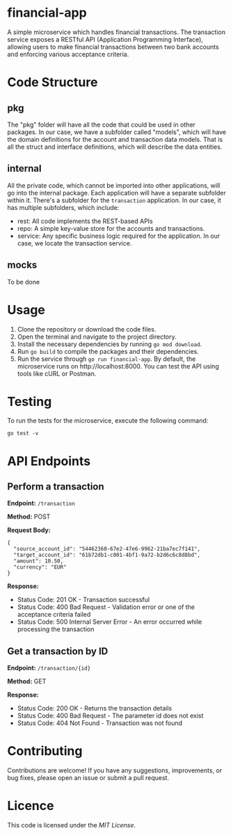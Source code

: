 # financial-app
A simple microservice which handles financial transactions. The transaction service exposes a RESTful API (Application Programming Interface), allowing users to make financial transactions between two bank accounts and enforcing various acceptance criteria.

# Code Structure
## pkg
The "pkg" folder will have all the code that could be used in other packages. In our case, we have a subfolder called "models", which will have the domain definitions for the account and transaction data models. That is all the struct and interface definitions, which will describe the data entities.
## internal
All the private code, which cannot be imported into other applications, will go into the internal package. Each application will have a separate subfolder within it. There's a subfolder for the `transaction` application. In our case, it has multiple subfolders, which include:
- rest: All code implements the REST-based APIs
- repo: A simple key-value store for the accounts and transactions.
- service: Any specific business logic required for the application. In our case, we locate the transaction service.
## mocks
To be done

# Usage
1. Clone the repository or download the code files.
2. Open the terminal and navigate to the project directory.
3. Install the necessary dependencies by running `go mod download`.
4. Run `go build` to compile the packages and their dependencies.
5. Run the service through `go run financial-app`.
   By default, the microservice runs on http://localhost:8000. You can test the API using tools like cURL or Postman.

# Testing
To run the tests for the microservice, execute the following command:
```
go test -v
```

# API Endpoints
## Perform a transaction
**Endpoint:** `/transaction`

**Method:** POST

**Request Body:**
```
{
  "source_account_id": "54462360-67e2-47e6-9962-21ba7ec7f141",
  "target_account_id": "61b72db1-c001-4bf1-9a72-b2d6c6c8d8bd",
  "amount": 10.50,
  "currency": "EUR"
}
```
**Response:**

- Status Code: 201 OK - Transaction successful
- Status Code: 400 Bad Request - Validation error or one of the acceptance criteria failed
- Status Code: 500 Internal Server Error - An error occurred while processing the transaction

## Get a transaction by ID
**Endpoint:** `/transaction/{id}`

**Method:** GET

**Response:**

- Status Code: 200 OK - Returns the transaction details
- Status Code: 400 Bad Request - The parameter id does not exist
- Status Code: 404 Not Found - Transaction was not found

# Contributing
Contributions are welcome! If you have any suggestions, improvements, or bug fixes, please open an issue or submit a pull request.

# Licence
This code is licensed under the *MIT License*.
